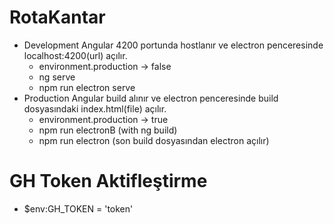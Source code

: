 # RotaKantar

- Development 
    Angular 4200 portunda hostlanır ve electron penceresinde localhost:4200(url) açılır.
    - environment.production -> false
    - ng serve 
    - npm run electron serve
- Production
    Angular build alınır ve electron penceresinde build dosyasındaki index.html(file) açılır.
    - environment.production -> true
    - npm run electronB (with ng build)
    - npm run electron (son build dosyasından electron açılır)

# GH Token Aktifleştirme
- $env:GH_TOKEN = 'token'
